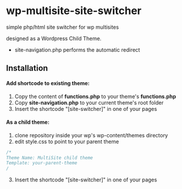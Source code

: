# wp-multisite-site-switcher

simple php/html site switcher for wp multisites

designed as a Wordpress Child Theme.

- site-navigation.php performs the automatic redirect

## Installation


#### Add shortcode to existing theme:

1. Copy the content of **functions.php** to your theme's **functions.php**
1. Copy **site-navigation.php** to your current theme's root folder
1. Insert the shortcode "[site-switcher]" in one of your pages


#### As a child theme:

1. clone repository inside your wp's wp-content/themes directory
2. edit style.css to point to your parent theme

```css
/*
Theme Name: MultiSite child theme
Template: your-parent-theme
/
```

3. Insert the shortcode "[site-switcher]" in one of your pages

